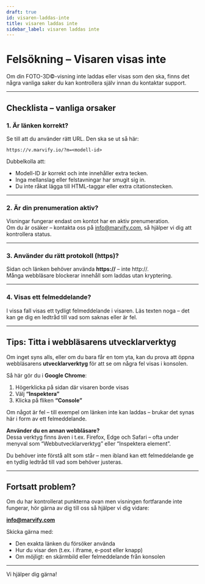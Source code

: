 ```yaml
---
draft: true
id: visaren-laddas-inte
title: visaren laddas inte
sidebar_label: visaren laddas inte
---
```

# Felsökning – Visaren visas inte

Om din FOTO-3D©-visning inte laddas eller visas som den ska, finns det några vanliga saker du kan kontrollera själv innan du kontaktar support.

---

## Checklista – vanliga orsaker

### 1. **Är länken korrekt?**
Se till att du använder rätt URL. Den ska se ut så här:

```
https://v.marvify.io/?m=<modell-id>
```

Dubbelkolla att:
- Modell-ID är korrekt och inte innehåller extra tecken.
- Inga mellanslag eller felstavningar har smugit sig in.
- Du inte råkat lägga till HTML-taggar eller extra citationstecken.

---

### 2. **Är din prenumeration aktiv?**
Visningar fungerar endast om kontot har en aktiv prenumeration.  
Om du är osäker – kontakta oss på [info@marvify.com](mailto:info@marvify.com), så hjälper vi dig att kontrollera status.

---

### 3. **Använder du rätt protokoll (https)?**
Sidan och länken behöver använda **https://** – inte http://.  
Många webbläsare blockerar innehåll som laddas utan kryptering.

---

### 4. **Visas ett felmeddelande?**
I vissa fall visas ett tydligt felmeddelande i visaren. Läs texten noga – det kan ge dig en ledtråd till vad som saknas eller är fel.

---

## Tips: Titta i webbläsarens utvecklarverktyg

Om inget syns alls, eller om du bara får en tom yta, kan du prova att öppna webbläsarens **utvecklarverktyg** för att se om några fel visas i konsolen.

Så här gör du i **Google Chrome**:

1. Högerklicka på sidan där visaren borde visas
2. Välj **“Inspektera”**
3. Klicka på fliken **“Console”**

Om något är fel – till exempel om länken inte kan laddas – brukar det synas här i form av ett felmeddelande.

**Använder du en annan webbläsare?**  
Dessa verktyg finns även i t.ex. Firefox, Edge och Safari – ofta under menyval som “Webbutvecklarverktyg” eller “Inspektera element”.

Du behöver inte förstå allt som står – men ibland kan ett felmeddelande ge en tydlig ledtråd till vad som behöver justeras.

---

## Fortsatt problem?

Om du har kontrollerat punkterna ovan men visningen fortfarande inte fungerar, hör gärna av dig till oss så hjälper vi dig vidare:

**[info@marvify.com](mailto:info@marvify.com)**

Skicka gärna med:
- Den exakta länken du försöker använda
- Hur du visar den (t.ex. i iframe, e-post eller knapp)
- Om möjligt: en skärmbild eller felmeddelande från konsolen

---

Vi hjälper dig gärna!
